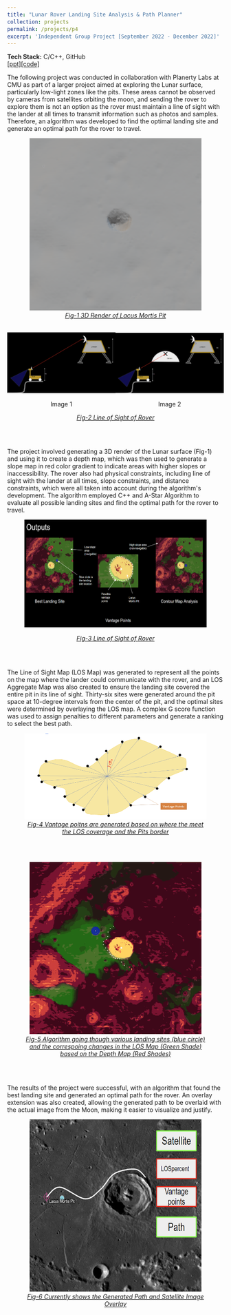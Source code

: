 ```yaml
---
title: "Lunar Rover Landing Site Analysis & Path Planner"
collection: projects
permalink: /projects/p4
excerpt: 'Independent Group Project [September 2022 - December 2022]'
---
```


<b>Tech Stack:</b> C/C++, GitHub 
<br>
[[ppt]](https://docs.google.com/presentation/d/14eA6XsbJ2c8gRGJ7MdhdhHJT0oORI3D_/edit?usp=sharing&ouid=114350528429388663351&rtpof=true&sd=true)[[code]](https://github.com/FanFeast/Engineering_Computation)

<p>The following project was conducted in collaboration with Planerty Labs at CMU as part of a larger project aimed at exploring the Lunar surface, particularly low-light zones like the pits. These areas cannot be observed by cameras from satellites orbiting the moon, and sending the rover to explore them is not an option as the rover must maintain a line of sight with the lander at all times to transmit information such as photos and samples. Therefore, an algorithm was developed to find the optimal landing site and generate an optimal path for the rover to travel.</p>
<center><figure>
  <img src="/images/Lunar_project_pit_3d.png" alt="Working" style="width:400px;height:400px;">
  <figcaption><u><em>Fig-1 3D Render of Lacus Mortis Pit</em></u></figcaption>
  </figure></center>
  <br>
<div style="display: flex; flex-direction: row; justify-content: center; align-items: center;">
  <div style="width: 50%; text-align: center;">
    <img src="/images/Lunar_project_LOS1.png" style="width: 100%;" />
    <p>Image 1</p>
  </div>
  <div style="width: 50%; text-align: center;">
    <img src="/images/Lunar_project_LOS2.png" style="width: 100%;" />
    <p>Image 2</p>
  </div>
</div>
<figcaption style="text-align: center;"><em><u>Fig-2 Line of Sight of Rover</u></em></figcaption>


<br><br>
<p>The project involved generating a 3D render of the Lunar surface (Fig-1) and using it to create a depth map, which was then used to generate a slope map in red color gradient to indicate areas with higher slopes or inaccessibility. The rover also had physical constraints, including line of sight with the lander at all times, slope constraints, and distance constraints, which were all taken into account during the algorithm's development. The algorithm employed C++ and A-Star Algorithm to evaluate all possible landing sites and find the optimal path for the rover to travel.</p>

<center><figure>
  <img src="/images/Lunar_project_output.png" alt="output" style="width:500px;height:250px;">
  </figure></center>
  <figcaption style="text-align: center;"><em><u>Fig-3 Line of Sight of Rover</u></em></figcaption>

<br><br>
<p>The Line of Sight Map (LOS Map) was generated to represent all the points on the map where the lander could communicate with the rover, and an LOS Aggregate Map was also created to ensure the landing site covered the entire pit in its line of sight. Thirty-six sites were generated around the pit space at 10-degree intervals from the center of the pit, and the optimal sites were determined by overlaying the LOS map. A complex G score function was used to assign penalties to different parameters and generate a ranking to select the best path.</p>

<center><figure>
  <img src="/images/Lunar_project_Vantage_Point_generation.png" alt="Vantage Point Generation" style="width:500px;height:200px;">
  <figcaption><u><em>Fig-4 Vantage poitns are generated based on where the meet the LOS coverage and the Pits border</em></u></figcaption>
  </figure></center>

<br><br>
<center><figure>
  <img src="/images/Lunar_project_Site_Evaluator_Working.gif" alt="Working" style="width:400px;height:400px;">
  <figcaption><u><em>Fig-5 Algorithm going though various landing sites (blue circle) and the 
  correspoing changes in the LOS Map (Green Shade) based on the Depth Map (Red Shades)</em></u></figcaption>
  </figure></center>

<br><br>
<p>The results of the project were successful, with an algorithm that found the best landing site and generated an optimal path for the rover. An overlay extension was also created, allowing the generated path to be overlaid with the actual image from the Moon, making it easier to visualize and justify.</p>

<center><figure>
  <img src="/images/Lunar_project_overlay.png" alt="Overlay" style="width:400px;height:400px;">
  <figcaption><u><em>Fig-6 Currently shows the Generated Path and Satellite Image Overlay</em></u></figcaption>
 </figure></center>

